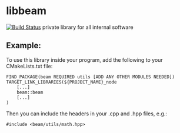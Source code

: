 # libbeam
[![Build Status](https://travis-ci.com/BEAMRobotics/beam_install_scripts.svg?token=zshhVvp9R3DJ7YGGYs6z&branch=master)](https://travis-ci.com/BEAMRobotics/beam_install_scripts)
private library for all internal software

## Example:

To use this library inside your program, add the following to your CMakeLists.txt file:


```
FIND_PACKAGE(beam REQUIRED utils [ADD ANY OTHER MODULES NEEDED])
TARGET_LINK_LIBRARIES(${PROJECT_NAME}_node
	[...]
	beam::beam
	[...]
)
```

Then you can include the headers in your .cpp and .hpp files, e.g.:

`#include <beam/utils/math.hpp>`
